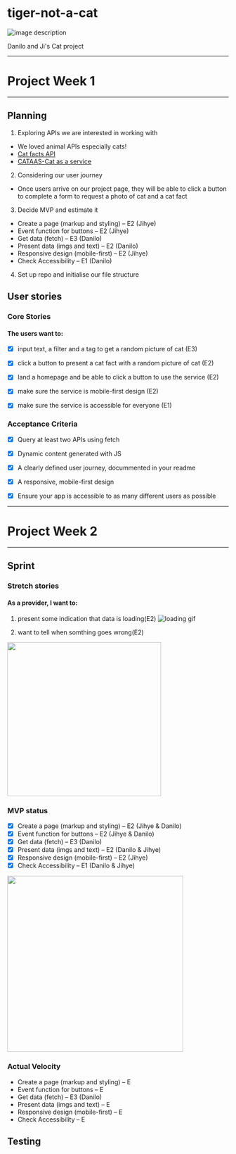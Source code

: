 # tiger-not-a-cat

![image description](https://i.pinimg.com/originals/4b/ae/e9/4baee94ad8634680ebd9cbf372f9888e.gif)

Danilo and Ji's Cat project

---

# Project Week 1

---

## Planning

1. Exploring APIs we are interested in working with

- We loved animal APIs especially cats!
- [Cat facts API](https://catfact.ninja/)
- [CATAAS-Cat as a service](https://cataas.com/#/)

2. Considering our user journey

- Once users arrive on our project page, they will be able to click a button to complete a form to request a photo of cat and a cat fact

3. Decide MVP and estimate it

- Create a page (markup and styling) – E2 (Jihye)
- Event function for buttons – E2 (Jihye)
- Get data (fetch) – E3 (Danilo)
- Present data (imgs and text) – E2 (Danilo)
- Responsive design (mobile-first) – E2 (Jihye)
- Check Accessibility – E1 (Danilo)

4. Set up repo and initialise our file structure

## User stories

### Core Stories

#### The users want to:

- [x] input text, a filter and a tag to get a random picture of cat (E3)
- [x] click a button to present a cat fact with a random picture of cat (E2)
- [x] land a homepage and be able to click a button to use the service (E2)
- [x] make sure the service is mobile-first design (E2)
- [x] make sure the service is accessible for everyone (E1)


### Acceptance Criteria

- [x] Query at least two APIs using fetch
- [x] Dynamic content generated with JS
- [x] A clearly defined user journey, docummented in your readme
- [x] A responsive, mobile-first design
- [x] Ensure your app is accessible to as many different users as possible


---

# Project Week 2

---

## Sprint

### Stretch stories

#### As a provider, I want to:

1. present some indication that data is loading(E2)
![loading gif](https://user-images.githubusercontent.com/78619809/129212762-97b25ffd-6eb8-4d62-89e6-3ea242ee2ae3.gif)

2. want to tell when somthing goes wrong(E2)
<img width="350" src="https://user-images.githubusercontent.com/78619809/129115848-4760cc6d-6709-4729-bc74-0664eeb2f00e.png">

### MVP status

- [x] Create a page (markup and styling) – E2 (Jihye & Danilo)
- [x] Event function for buttons – E2 (Jihye & Danilo)
- [x] Get data (fetch) – E3 (Danilo)
- [x] Present data (imgs and text) – E2 (Danilo & Jihye)
- [x] Responsive design (mobile-first) – E2 (Jihye)
- [x] Check Accessibility – E1 (Danilo & Jihye)
<img width="400" src="https://user-images.githubusercontent.com/78619809/129115717-876af85f-633a-4e62-a63d-cfb27dd01f5d.png">




### Actual Velocity

- Create a page (markup and styling) – E
- Event function for buttons – E
- Get data (fetch) – E3 (Danilo)
- Present data (imgs and text) – E
- Responsive design (mobile-first) – E
- Check Accessibility – E

## Testing
